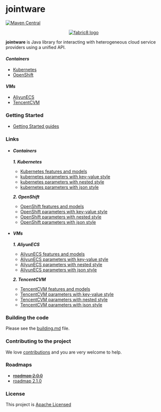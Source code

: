 jointware
=======

[![Maven Central](https://maven-badges.herokuapp.com/maven-central/io.fabric8/fabric8-project/badge.svg?style=flat-square)](https://maven-badges.herokuapp.com/maven-central/io.fabric8/fabric8-project/)

<p align="center">
  <a href="https://github.com/isdream/jointware">
  	<img src="https://avatars1.githubusercontent.com/u/19262176?s=200&v=4" alt="fabric8 logo"/>
  </a>
</p>

<b>jointware</b> is Java library for interacting with heterogeneous cloud service providers using a unified API.

#### **_Containers_**

* <a href="http://kubernetes.io/">Kubernetes</a>
* <a href="https://www.openshift.com/">OpenShift</a>

#### **_VMs_**

* <a href="https://www.aliyun.com/">AliyunECS</a>
* <a href="https://cloud.tencent.com/">TencentCVM</a>



### Getting Started

* [Getting Started guides](get-started.md)


### Links

- #### **_Containers_**

  **_1. Kubernetes_**
  
    * [Kubernetes features and models](docs/containers/kubernetes/kind-model.md) 
    * [kubernetes parameters with key-value style](docs/containers/Kubernetes/model-parameters-kv.md)
    * [kubernetes parameters with nested style](docs/containers/Kubernetes/model-parameters-nested.md)
    * [kubernetes parameters with json style](docs/containers/Kubernetes/model-parameters-json.md)
  
  **_2. OpenShift_**
  
    * [OpenShift features and models](docs/containers/OpenShift/kind-model.md) 
    * [OpenShift parameters with key-value style](docs/containers/OpenShift/model-parameters-kv.md)
    * [OpenShift parameters with nested style](docs/containers/OpenShift/model-parameters-nested.md)
    * [OpenShift parameters with json style](docs/containers/OpenShift/model-parameters-json.md)
 
- #### **_VMs_**

   **_1. AliyunECS_**
  
    * [AliyunECS features and models](docs/containers/AliyunECS/kind-model.md) 
    * [AliyunECS parameters with key-value style](docs/VMs/AliyunECS/model-parameters-kv.md)
    * [AliyunECS parameters with nested style](docs/VMs/AliyunECS/model-parameters-nested.md)
    * [AliyunECS parameters with json style](docs/VMs/AliyunECS/model-parameters-json.md)

   **_2. TencentCVM_**
  
    * [TencentCVM features and models](docs/containers/TencentCVM/kind-model.md) 
    * [TencentCVM parameters with key-value style](docs/VMs/TencentCVM/model-parameters-kv.md)
    * [TencentCVM parameters with nested style](docs/VMs/TencentCVM/model-parameters-nested.md)
    * [TencentCVM parameters with json style](docs/VMs/TencentCVM/model-parameters-json.md)

### Building the code

Please see the [building.md](docs/building.md) file.

### Contributing to the project

We love [contributions](docs/contributing.md) and you are very welcome to help.

### Roadmaps

* [~~roadmap 2.0.0~~ ](docs/roadmaps/roadmap-2.0.0.md) 
* [roadmap 2.1.0](docs/roadmaps/roadmap-2.1.0.md)


### License

This project is [Apache Licensed](license.txt)
